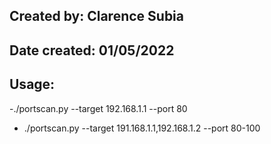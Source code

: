 ## Created by: Clarence Subia
## Date created: 01/05/2022
## Usage:

-./portscan.py --target 192.168.1.1 --port 80
- ./portscan.py --target 191.168.1.1,192.168.1.2 --port 80-100